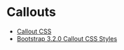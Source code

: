 # Callouts

- [Callout CSS](https://gist.github.com/mattsimpson/9063553)
- [Bootstrap 3.2.0 Callout CSS Styles](http://cpratt.co/twitter-bootstrap-callout-css-styles/)
